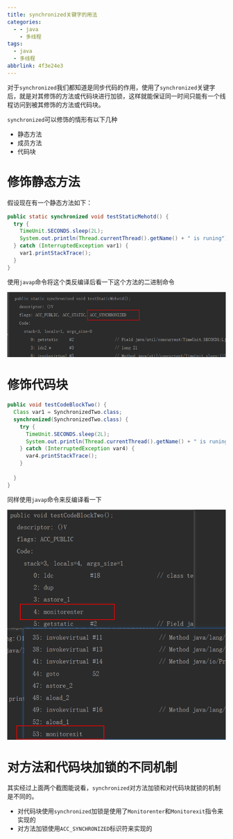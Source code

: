 ```yaml
---
title: synchronized关键字的用法
categories:
  - - java
    - 多线程
tags:
  - java
  - 多线程
abbrlink: 4f3e24e3
---
```


对于`synchronized`我们都知道是同步代码的作用，使用了`synchronized`关键字后，就是对其修饰的方法或代码块进行加锁，这样就能保证同一时间只能有一个线程访问到被其修饰的方法或代码块。

`synchronized`可以修饰的情形有以下几种

* 静态方法
* 成员方法
* 代码块

<!--more-->

# 修饰静态方法

假设现在有一个静态方法如下：

```java
public static synchronized void testStaticMehotd() {
  try {
    TimeUnit.SECONDS.sleep(2L);
    System.out.println(Thread.currentThread().getName() + " is runing");
  } catch (InterruptedException var1) {
    var1.printStackTrace();
  }
}
```

使用`javap`命令将这个类反编译后看一下这个方法的二进制命令

![image-20200425221815727](./synchronized/image-20200425221815727.png)



# 修饰代码块

```java
public void testCodeBlockTwo() {
  Class var1 = SynchronizedTwo.class;
  synchronized(SynchronizedTwo.class) {
    try {
      TimeUnit.SECONDS.sleep(2L);
      System.out.println(Thread.currentThread().getName() + " is runing");
    } catch (InterruptedException var4) {
      var4.printStackTrace();
    }

  }
}
```

同样使用`javap`命令来反编译看一下

![image-20200425222256643](./synchronized/image-20200425222256643.png)

# 对方法和代码块加锁的不同机制

其实经过上面两个截图能说看，`synchronized`对方法加锁和对代码块就锁的机制是不同的。

* 对代码块使用`synchronized`加锁是使用了`Monitorenter`和`Monitorexit`指令来实现的
* 对方法加锁使用`ACC_SYNCHRONIZED`标识符来实现的

